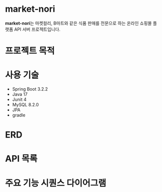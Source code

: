 # market-nori
**market-nori**는 마켓컬리, B마트와 같은 식품 판매를 전문으로 하는 온라인 쇼핑몰 플랫폼 API 서버 프로젝트입니다.

# 프로젝트 목적

# 사용 기술
- Spring Boot 3.2.2
- Java 17
- Junit 4
- MySQL 8.2.0
- JPA
- gradle

# ERD

# API 목록

# 주요 기능 시퀀스 다이어그램

